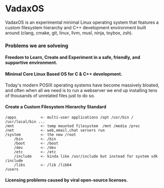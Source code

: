# VadaxOS
VadaxOS is an experimental minimal Linux operating system that features a custom filesystem hierarchy and C++ development environment built around (clang, cmake, git, linux, llvm, musl, ninja, toybox, zsh).


### Problems we are solveing

#### Freedom to Learn, Create and Experiment in a safe, friendly, and supportive environment.

#### Minimal Core Linux Based OS for C & C++ development.
Today's modern POSIX operating systems have become massively bloated, and often when all we need is to run a webserver we end up installing tens of thousands of unrelated files just to do so. 

#### Create a Custom Filesystem Hierarchy Standard

```
/apps			<- multi-user applications /opt /usr/bin / /usr/local/bin ...
/mnt			<- temp mounted filesystem	/mnt /media /proc 
/net			<- web,email,chat servers run
/system			<- the new /root 
	/bin		<- /bin
	/boot		<- /boot
	/dev		<- /dev
	/etc		<- /etc
	/include	<- kinda like /usr/include but instead for system sdk /include 
	/libs		<- /lib /lib64
/users
```

#### Licensing problems caused by viral open-source licenses.
